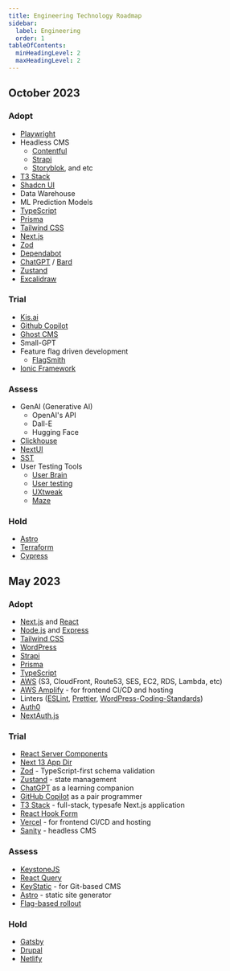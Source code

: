 ```yaml
---
title: Engineering Technology Roadmap
sidebar:
  label: Engineering
  order: 1
tableOfContents:
  minHeadingLevel: 2
  maxHeadingLevel: 2
---
```


## October 2023

### Adopt

- [Playwright](https://playwright.dev/)
- Headless CMS
  - [Contentful](https://www.contentful.com/)
  - [Strapi](https://strapi.io/)
  - [Storyblok](https://www.storyblok.com/), and etc
- [T3 Stack](https://create.t3.gg/)
- [Shadcn UI](https://ui.shadcn.com/)
- Data Warehouse
- ML Prediction Models
- [TypeScript](https://www.typescriptlang.org/)
- [Prisma](https://www.prisma.io/)
- [Tailwind CSS](https://tailwindcss.com/)
- [Next.js](https://nextjs.org/)
- [Zod](https://zod.dev/)
- [Dependabot](https://github.com/dependabot)
- [ChatGPT](https://chat.openai.com/) / [Bard](https://bard.google.com/)
- [Zustand](https://zustand-demo.pmnd.rs/)
- [Excalidraw](https://excalidraw.com/)

### Trial

- [Kis.ai](https://kis.ai/)
- [Github Copilot](https://github.com/features/copilot)
- [Ghost CMS](https://ghost.org/)
- Small-GPT
- Feature flag driven development
  - [FlagSmith](https://www.flagsmith.com/)
- [Ionic Framework](https://ionicframework.com/)

### Assess

- GenAI (Generative AI)
  - OpenAI's API
  - Dall-E
  - Hugging Face
- [Clickhouse](https://clickhouse.com/)
- [NextUI](https://nextui.org/docs/guide/introduction)
- [SST](https://sst.dev/)
- User Testing Tools
  - [User Brain](https://www.userbrain.com/en/)
  - [User testing](https://www.usertesting.com/)
  - [UXtweak](https://www.uxtweak.com/)
  - [Maze](https://maze.co/)

### Hold

- [Astro](https://astro.build/)
- [Terraform](https://www.terraform.io/)
- [Cypress](https://www.cypress.io/)


## May 2023

### Adopt

- [Next.js](https://nextjs.org/) and [React](https://reactjs.org/)
- [Node.js](https://nodejs.org/en/) and [Express](https://expressjs.com/)
- [Tailwind CSS](https://tailwindcss.com/)
- [WordPress](https://wordpress.org/)
- [Strapi](https://strapi.io/)
- [Prisma](https://www.prisma.io/)
- [TypeScript](https://www.typescriptlang.org/)
- [AWS](https://aws.amazon.com/) (S3, CloudFront, Route53, SES, EC2, RDS, Lambda, etc)
- [AWS Amplify](https://aws.amazon.com/amplify/) - for frontend CI/CD and hosting
- Linters ([ESLint](https://eslint.org/), [Prettier](https://www.npmjs.com/package/@axioned/prettier-config), [WordPress-Coding-Standards](https://github.com/WordPress/WordPress-Coding-Standards))
- [Auth0](https://auth0.com/)
- [NextAuth.js](https://next-auth.js.org/)

### Trial

- [React Server Components](https://www.patterns.dev/posts/react-server-components)
- [Next 13 App Dir](https://nextjs.org/docs/app)
- [Zod](https://zod.dev/) - TypeScript-first schema validation
- [Zustand](https://github.com/pmndrs/zustand) - state management
- [ChatGPT](https://chat.openai.com/) as a learning companion
- [GitHub Copilot](https://copilot.github.com/) as a pair programmer
- [T3 Stack](https://create.t3.gg/) - full-stack, typesafe Next.js application
- [React Hook Form](https://react-hook-form.com/)
- [Vercel](https://vercel.com/) - for frontend CI/CD and hosting
- [Sanity](https://www.sanity.io/) - headless CMS

### Assess

- [KeystoneJS](https://www.keystonejs.com/)
- [React Query](https://react-query.tanstack.com/)
- [KeyStatic](https://keystatic.com/) - for Git-based CMS
- [Astro](https://astro.build/) - static site generator
- [Flag-based rollout](https://martinfowler.com/articles/feature-toggles.html)

### Hold

- [Gatsby](https://www.gatsbyjs.com/)
- [Drupal](https://www.drupal.org/)
- [Netlify](https://www.netlify.com/)
